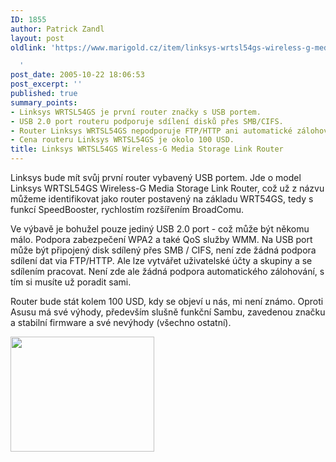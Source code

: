 ```yaml
---
ID: 1855
author: Patrick Zandl
layout: post
oldlink: 'https://www.marigold.cz/item/linksys-wrtsl54gs-wireless-g-media-storage-link-router

  '
post_date: 2005-10-22 18:06:53
post_excerpt: ''
published: true
summary_points:
- Linksys WRTSL54GS je první router značky s USB portem.
- USB 2.0 port routeru podporuje sdílení disků přes SMB/CIFS.
- Router Linksys WRTSL54GS nepodporuje FTP/HTTP ani automatické zálohování.
- Cena routeru Linksys WRTSL54GS je okolo 100 USD.
title: Linksys WRTSL54GS Wireless-G Media Storage Link Router
---
```


<p>Linksys bude mít svůj první router vybavený USB portem. Jde o model Linksys WRTSL54GS Wireless-G Media Storage Link Router, což už z názvu můžeme identifikovat jako router postavený na základu WRT54GS, tedy s funkcí SpeedBooster, rychlostím rozšířením BroadComu. </p>

<p>Ve výbavě je bohužel pouze jediný USB 2.0 port - což může být někomu málo. Podpora zabezpečení WPA2 a také QoS služby WMM. Na USB port může být připojený disk sdílený přes SMB / CIFS, není zde žádná podpora sdílení dat via FTP/HTTP. Ale lze vytvářet uživatelské účty a skupiny a se sdílením pracovat. Není zde ale žádná podpora automatického zálohování, s tím si musíte už poradit sami. </p>

<p>Router bude stát kolem 100 USD, kdy se objeví u nás, mi není známo. Oproti Asusu má své výhody, především slušně funkční Sambu, zavedenou značku a stabilní firmware a své nevýhody (všechno ostatní).</p>

<p><img src="/wp-content/uploads/20051022-3060000000050179.JPG.jpg" alt="" width="230" height="184" />
</p>